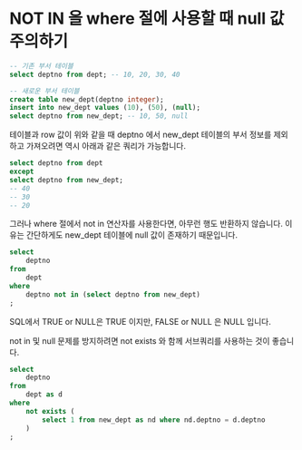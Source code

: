 # NOT IN 을 where 절에 사용할 때 null 값 주의하기

```sql
-- 기존 부서 테이블
select deptno from dept; -- 10, 20, 30, 40

-- 새로운 부서 테이블
create table new_dept(deptno integer);
insert into new_dept values (10), (50), (null);
select deptno from new_dept; -- 10, 50, null
```

테이블과 row 값이 위와 같을 때 deptno 에서 new_dept 테이블의 부서 정보를 제외하고 가져오려면
역시 아래과 같은 쿼리가 가능합니다.

```sql
select deptno from dept
except
select deptno from new_dept;
-- 40
-- 30
-- 20
```

그러나 where 절에서 not in 연산자를 사용한다면, 아무런 행도 반환하지 않습니다. 이유는 간단하게도
new_dept 테이블에 null 값이 존재하기 때문입니다.

```sql
select
    deptno
from
    dept
where
    deptno not in (select deptno from new_dept)
;
```

SQL에서 TRUE or NULL은 TRUE 이지만, FALSE or NULL 은 NULL 입니다.

not in 및 null 문제를 방지하려면 not exists 와 함께 서브쿼리를 사용하는 것이 좋습니다.

```sql
select
    deptno
from
    dept as d
where
    not exists (
        select 1 from new_dept as nd where nd.deptno = d.deptno
    )
;
```
